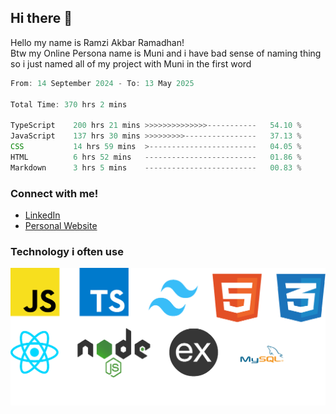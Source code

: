 ## Hi there 👋
Hello my name is Ramzi Akbar Ramadhan!\
Btw my Online Persona name is Muni and i have bad sense of naming thing so i just named all of my project with Muni in the first word
<!--START_SECTION:Muni-->

```Javascript
From: 14 September 2024 - To: 13 May 2025

Total Time: 370 hrs 2 mins

TypeScript    200 hrs 21 mins >>>>>>>>>>>>>>-----------   54.10 %
JavaScript    137 hrs 30 mins >>>>>>>>>----------------   37.13 %
CSS           14 hrs 59 mins  >------------------------   04.05 %
HTML          6 hrs 52 mins   -------------------------   01.86 %
Markdown      3 hrs 5 mins    -------------------------   00.83 %
```

<!--END_SECTION:Muni-->
### Connect with me!
* [LinkedIn](https://www.linkedin.com/in/ramzi-akbar-ramadhan-b8b05a243/)
* [Personal Website](https://www.muniporto.my.id/)
### Technology i often use
![Technology List](assets/techlist.png)
